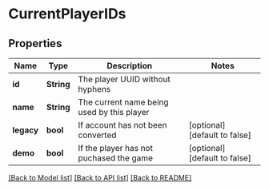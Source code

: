 # CurrentPlayerIDs

## Properties
Name | Type | Description | Notes
------------ | ------------- | ------------- | -------------
**id** | **String** | The player UUID without hyphens | 
**name** | **String** | The current name being used by this player | 
**legacy** | **bool** | If account has not been converted | [optional] [default to false]
**demo** | **bool** | If the player has not puchased the game | [optional] [default to false]

[[Back to Model list]](../README.md#documentation-for-models) [[Back to API list]](../README.md#documentation-for-api-endpoints) [[Back to README]](../README.md)



